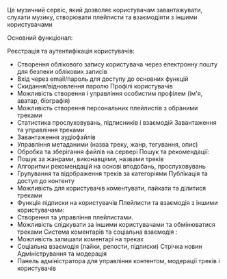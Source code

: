 Це музичний сервіс, який дозволяє користувачам завантажувати, слухати музику, створювати плейлисти та взаємодіяти з іншими користувачами

Основний функціонал:

Реєстрація та аутентифікація користувачів:
   * Створення облікового запису користувача через електронну пошту для безпеки облікових записів
   * Вхід через email/пароль для доступу до основних функцій
   * Скидання/відновлення паролю
Профілі користувачів 
   * Можливість створення і управління особистим профілем (ім'я, аватар, біографія)
   * Можливість створення персональних плейлистів з обраними треками
   * Статистика прослуховувань, підписників і взаємодій
Завантаження та управління треками
   * Завантаження аудіофайлів
   * Управління метаданими (назва треку, жанр, тегування, опис)
   * Обробка та зберігання файлів на сервері
Пошук та рекомендації:
   * Пошук за жанрами, виконавцями, назвами треків
   * Алгоритми рекомендацій на основі вподобань, прослуховувань 
   * Групування та відображення треків за категоріями
Публікація та доступ до контенту
   * Можливість для користувачів коментувати, лайкати та ділитися треками
   * Функція підписки на користувачів
Плейлисти та взаємодія з іншими користувачами:
   * Створення та управління плейлистами.
   * Можливість слідкувати за іншими користувачами та обмінюватися треками
Система коментарів та соціальна взаємодія :
   * Можливість залишати коментарі на треках
   * Соціальна взаємодія (лайки, репости, підписки)
Стрічка новин
Адміністрування та модерація
   * Панель адміністратора для управління контентом, модерації треків і користувачів


